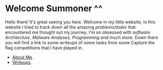 # **Welcome Summoner ^^** 

Hello there! It's great seeing you here. Welcome in my little website, in this website I tried to track down all the amazing *problems/tasks* that encountered me thought out my journey. I'm so obsessed with *software Architecture*, *Malware Analyses*, *Programming* and much more. Down there you will find a link to some writeups of some tasks from some Capture the flag competitions that I have played in.

* [About Me](https://ir0nbyte.github.io/IronByte/About%20me/).
* [Writeups](https://ir0nbyte.github.io/IronByte/Writeups/).









